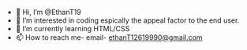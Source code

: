 - 👋 Hi, I’m @EthanT19
- 👀 I’m interested in coding espically the appeal factor to the end user.
- 🌱 I’m currently learning HTML/CSS
- 📫 How to reach me- email- ethanT12619990@gmail.com

<!---
EthanT19/EthanT19 is a ✨ special ✨ repository because its `README.md` (this file) appears on your GitHub profile.
You can click the Preview link to take a look at your changes.
--->
